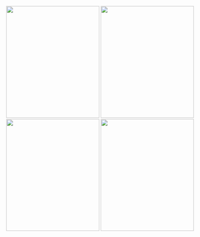 
<img src = "https://user-images.githubusercontent.com/72963541/196024386-00d68752-5bef-4902-9c9a-92b0b8b1eafc.png" width="250" height="300" />    <img src = "https://user-images.githubusercontent.com/72963541/196025247-eeac1506-e66e-4842-82b0-740a52482e7f.png" width="250" height="300" />   <img src = "https://user-images.githubusercontent.com/72963541/196024965-4fa5f87e-3f00-49d4-a012-932a4bd25b1f.png" width = "250" height ="300" />
<img src = "https://user-images.githubusercontent.com/72963541/196025411-7a3fee97-2ed6-4525-9613-97f03ff5c839.png" width="250" height="300" />
